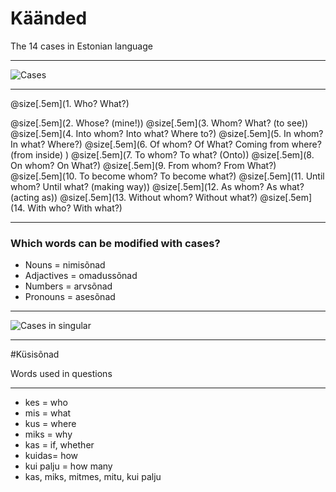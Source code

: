 # Käänded 

The 14 cases in Estonian language

---

![Cases](https://www.taskutark.ee/m/wp-content/uploads/sites/2/2016/07/14k%C3%A4%C3%A4net.png)

---

@size[.5em](1. Who? What?)

@size[.5em](2. Whose? (mine!))
@size[.5em](3. Whom? What? (to see))
@size[.5em](4. Into whom? Into what? Where to?)
@size[.5em](5. In whom? In what? Where?)
@size[.5em](6. Of whom? Of What? Coming from where?  (from inside) )
@size[.5em](7. To whom? To what? (Onto))
@size[.5em](8. On whom? On What?)
@size[.5em](9. From whom? From What?)
@size[.5em](10. To become whom? To become what?)
@size[.5em](11. Until whom? Until what? (making way))
@size[.5em](12. As whom? As what? (acting as))
@size[.5em](13. Without whom? Without what?)
@size[.5em](14. With who? With what?)

---

### Which words can be modified with cases?

- Nouns = nimisõnad
- Adjactives = omadussõnad
- Numbers = arvsõnad
- Pronouns = asesõnad

---

![Cases in singular](https://www.taskutark.ee/m/wp-content/uploads/sites/2/2016/07/14k%C3%A4%C3%A4netainsus.png)


---

#Küsisõnad

Words used in questions

---

- kes   =   who
- mis   =   what
- kus   =   where
- miks  =   why
- kas   =   if, whether
- kuidas=   how
- kui palju = how many
- kas, miks, mitmes, mitu, kui palju


